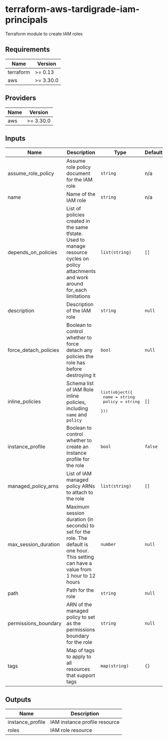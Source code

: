 # terraform-aws-tardigrade-iam-principals

Terraform module to create IAM roles


<!-- BEGIN TFDOCS -->
## Requirements

| Name | Version |
|------|---------|
| terraform | >= 0.13 |
| aws | >= 3.30.0 |

## Providers

| Name | Version |
|------|---------|
| aws | >= 3.30.0 |

## Inputs

| Name | Description | Type | Default | Required |
|------|-------------|------|---------|:--------:|
| assume\_role\_policy | Assume role policy document for the IAM role | `string` | n/a | yes |
| name | Name of the IAM role | `string` | n/a | yes |
| depends\_on\_policies | List of policies created in the same tfstate. Used to manage resource cycles on policy attachments and work around for\_each limitations | `list(string)` | `[]` | no |
| description | Description of the IAM role | `string` | `null` | no |
| force\_detach\_policies | Boolean to control whether to force detach any policies the role has before destroying it | `bool` | `null` | no |
| inline\_policies | Schema list of IAM Role inline policies, including `name` and `policy` | <pre>list(object({<br>    name   = string<br>    policy = string<br>  }))</pre> | `[]` | no |
| instance\_profile | Boolean to control whether to create an instance profile for the role | `bool` | `false` | no |
| managed\_policy\_arns | List of IAM managed policy ARNs to attach to the role | `list(string)` | `[]` | no |
| max\_session\_duration | Maximum session duration (in seconds) to set for the role. The default is one hour. This setting can have a value from 1 hour to 12 hours | `number` | `null` | no |
| path | Path for the role | `string` | `null` | no |
| permissions\_boundary | ARN of the managed policy to set as the permissions boundary for the role | `string` | `null` | no |
| tags | Map of tags to apply to all resources that support tags | `map(string)` | `{}` | no |

## Outputs

| Name | Description |
|------|-------------|
| instance\_profile | IAM instance profile resource |
| roles | IAM role resource |

<!-- END TFDOCS -->
